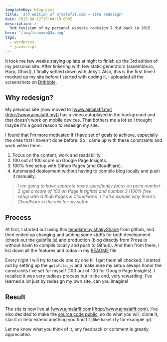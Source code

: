 ```yaml
---
templateKey: blog-post
title: '3rd edition of ajmalafif.com — site redesign'
date: 2015-08-12T15:04:10.000Z
description: >-
  3rd revision of my personal website redesign I did back in 2015
hero: '/img/tsuwave@3x.png'
tags:
  - wordpress
  - javascript
---
```


It took me few weeks staying up late at night to finish up the 3rd edition of my personal site. After tinkering with few static generators (assemble.io, Harp, Ghost), I finally settled down with Jekyll. Also, this is the first time I mocked up my site before I started with coding it. I uploaded all the screenshots on [Dribbble](https://dribbble.com/shots/2439831-Personal-website).

## Why redesign?

My previous site (now moved to [www.ajmalafif.my](http://www.ajmalafif.my)) has a video autoplayed in the background and that doesn't work on mobile devices. That bothers me a lot so I thought maybe it's a good reason to redesign my site.

I found that I'm more motivated if I have set of goals to achieve, especially the ones that I haven't done before. So I came up with these constraints and work within them:

1. Focus on the content, work and readability.
2. 100 out of 100 score on Google Page Insights.
3. 100% free setup with Github Pages (and CloudFlare).
4. Automated deployment without having to compile blog locally and push it manually.

> _I am going to have separate posts specifically focus on point number 2 (get a score of 100 on Page Insights) and number 3 (100% free setup with Github Pages & CloudFlare). I'll also explain why there's CloudFlare in the mix for my setup._

## Process

At first, I started out using this [template by shakyShane](https://github.com/shakyShane/jekyll-gulp-sass-browser-sync) from github, and then ended up changing and adding some stuffs for both development (check out the gulpfile.js) and production (blog directly from Prose.io without havin to compile locally and push to Github). And then from there, I list down all the features and todos in my [README](https://github.com/ajmalafif/ajmalafif.com/blob/master/README.md) file.

Every night I will try to tackle one by one till I get them all checked. I started out by setting up the `gulpfile.js` and make sure my setup always honor the constraints I've set for myself (100 out of 100 for Google Page Insights). I recalled it was very tedious process but in the end, very rewarding. I've learned a lot just by redesign my own site, can you imagine!

## Result

The site is now live at [www.ajmalafif.com](http://www.ajmalafif.com). I've also decided to make the [source code public](https://github.com/ajmalafif/ajmalafif.com), so do what you will; clone it, star it or help extend anything you find fit (like `babelify` for example :p).

Let me know what you think of it, any feedback or comment is greatly appreciated.
